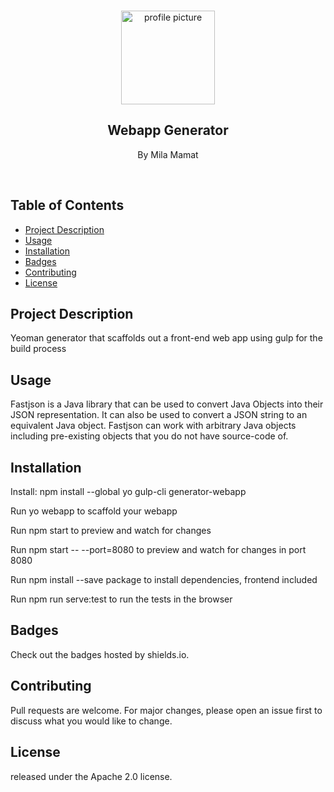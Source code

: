 

<br />
<p align="center">

<img src="https://avatars2.githubusercontent.com/u/59339564?v=4"  alt="profile picture" width="150" height="150">

<h2 align="center">Webapp Generator</h2>

<p align="center">
By Mila Mamat
</p>
<br />
</p>


## Table of Contents
* [Project Description](#project-description)
* [Usage](#usage)
* [Installation](#installation)
* [Badges](#badges)
* [Contributing](#contributing)
* [License](#license)


## Project Description
Yeoman generator that scaffolds out a front-end web app using gulp for the build process
## Usage
Fastjson is a Java library that can be used to convert Java Objects into their JSON representation. It can also be used to convert a JSON string to an equivalent Java object. Fastjson can work with arbitrary Java objects including pre-existing objects that you do not have source-code of.
## Installation
  Install: npm install --global yo gulp-cli generator-webapp 

  Run yo webapp to scaffold your webapp 

  Run npm start to preview and watch for changes 

  Run npm start -- --port=8080 to preview and watch for changes in port 8080 

  Run npm install --save package to install dependencies, frontend included 
  
  Run npm run serve:test to run the tests in the browser
## Badges
Check out the badges hosted by shields.io. 

## Contributing
Pull requests are welcome. For major changes, please open an issue first to discuss what you would like to change. 

## License
released under the Apache 2.0 license.
  
